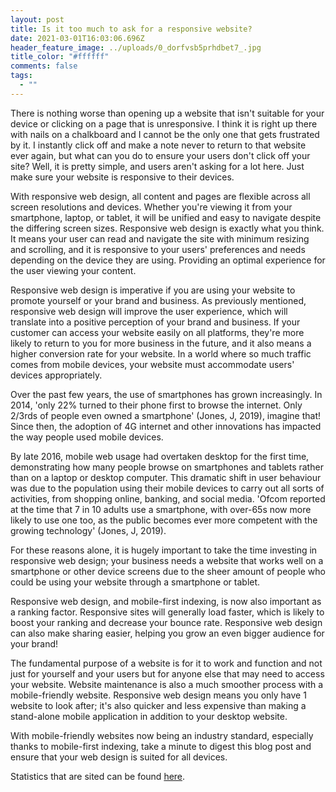 ```yaml
---
layout: post
title: Is it too much to ask for a responsive website?
date: 2021-03-01T16:03:06.696Z
header_feature_image: ../uploads/0_dorfvsb5prhdbet7_.jpg
title_color: "#ffffff"
comments: false
tags:
  - ""
---
```

There is nothing worse than opening up a website that isn't suitable for your device or clicking on a page that is unresponsive. I think it is right up there with nails on a chalkboard and I cannot be the only one that gets frustrated by it. I instantly click off and make a note never to return to that website ever again, but what can you do to ensure your users don't click off your site? Well, it is pretty simple, and users aren't asking for a lot here. Just make sure your website is responsive to their devices. 

With responsive web design, all content and pages are flexible across all screen resolutions and devices. Whether you're viewing it from your smartphone, laptop, or tablet, it will be unified and easy to navigate despite the differing screen sizes. Responsive web design is exactly what you think. It means your user can read and navigate the site with minimum resizing and scrolling, and it is responsive to your users' preferences and needs depending on the device they are using. Providing an optimal experience for the user viewing your content. 

Responsive web design is imperative if you are using your website to promote yourself or your brand and business. As previously mentioned, responsive web design will improve the user experience, which will translate into a positive perception of your brand and business. If your customer can access your website easily on all platforms, they're more likely to return to you for more business in the future, and it also means a higher conversion rate for your website. In a world where so much traffic comes from mobile devices, your website must accommodate users' devices appropriately.

Over the past few years, the use of smartphones has grown increasingly. In 2014, 'only 22% turned to their phone first to browse the internet. Only 2/3rds of people even owned a smartphone' (Jones, J, 2019), imagine that! Since then, the adoption of 4G internet and other innovations has impacted the way people used mobile devices.

By late 2016, mobile web usage had overtaken desktop for the first time, demonstrating how many people browse on smartphones and tablets rather than on a laptop or desktop computer. This dramatic shift in user behaviour was due to the population using their mobile devices to carry out all sorts of activities, from shopping online, banking, and social media. 'Ofcom reported at the time that 7 in 10 adults use a smartphone, with over-65s now more likely to use one too, as the public becomes ever more competent with the growing technology' (Jones, J, 2019).

For these reasons alone, it is hugely important to take the time investing in responsive web design; your business needs a website that works well on a smartphone or other device screens due to the sheer amount of people who could be using your website through a smartphone or tablet.

Responsive web design, and mobile-first indexing, is now also important as a ranking factor. Responsive sites will generally load faster, which is likely to boost your ranking and decrease your bounce rate. Responsive web design can also make sharing easier, helping you grow an even bigger audience for your brand!

The fundamental purpose of a website is for it to work and function and not just for yourself and your users but for anyone else that may need to access your website.  Website maintenance is also a much smoother process with a mobile-friendly website. Responsive web design means you only have 1 website to look after; it's also quicker and less expensive than making a stand-alone mobile application in addition to your desktop website.

With mobile-friendly websites now being an industry standard, especially thanks to mobile-first indexing, take a minute to digest this blog post and ensure that your web design is suited for all devices. 

Statistics that are sited can be found [here](https://digitalnext.co.uk/dn-hub/blog/importance-of-responsive-web-design/#:~:text=Providing%20an%20optimal%20experience%20for,of%20your%20brand%20and%20business.).